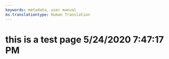 ```yaml
---
keywords: metadata, user manual
ms.translationtype: Human Translation
---
```

# this is a test page 5/24/2020 7:47:17 PM